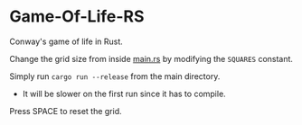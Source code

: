 # Game-Of-Life-RS
Conway's game of life in Rust.

Change the grid size from inside [main.rs](main/src/main.rs) by modifying the `SQUARES` constant.

Simply run `cargo run --release` from the main directory.
* It will be slower on the first run since it has to compile.

Press SPACE to reset the grid.
